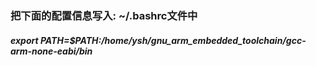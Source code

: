 ### 把下面的配置信息写入: ~/.bashrc文件中
##### export PATH=$PATH:/home/ysh/gnu_arm_embedded_toolchain/gcc-arm-none-eabi/bin

